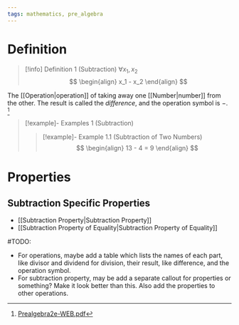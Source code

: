 ```yaml
---
tags: mathematics, pre_algebra
---
```


# Definition

> [!info] Definition 1 (Subtraction)
> $\forall x_1, x_2$
> $$
> \begin{align}
> x_1 - x_2
> \end{align}
> $$

The [[Operation|operation]] of taking away one [[Number|number]] from the other. The result is called the *difference*, and the operation symbol is $-$. [^1]

> [!example]- Examples 1 (Subtraction)
> > [!example]- Example 1.1 (Subtraction of Two Numbers)
> > $$
> > \begin{align}
> > 13 - 4 = 9
> > \end{align}
> > $$

# Properties

## Subtraction Specific Properties

- [[Subtraction Property|Subtraction Property]]
- [[Subtraction Property of Equality|Subtraction Property of Equality]]


#TODO:

- For operations, maybe add a table which lists the names of each part, like divisor and dividend for division, their result, like difference, and the operation symbol.
- For subtraction property, may be add a separate callout for properties or something? Make it look better than this. Also add the properties to other operations.

[^1]: [Prealgebra2e-WEB.pdf](zotero://open-pdf/library/items/W4QW2QZI?page=48)
[^2]: [Prealgebra2e-WEB.pdf](zotero://open-pdf/library/items/W4QW2QZI?page=231)